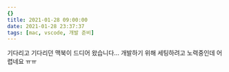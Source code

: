 ```yaml
---
{}
title: 2021-01-28 09:00:00
date: 2021-01-28 23:37:37
tags: [mac, vscode, 개발 준비]
---
```


기다리고 기다리던 맥북이 드디어 왔습니다...
개발하기 위해 세팅하려고 노력중인데 어렵네요 ㅠㅠ
